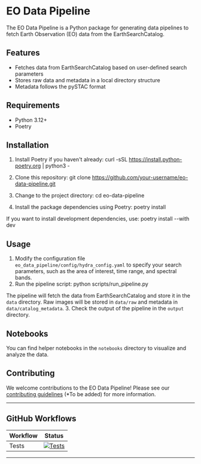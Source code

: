 # EO Data Pipeline

The EO Data Pipeline is a Python package for generating data pipelines to fetch Earth Observation (EO) data from the EarthSearchCatalog.

## Features

- Fetches data from EarthSearchCatalog based on user-defined search parameters
- Stores raw data and metadata in a local directory structure
- Metadata follows the pySTAC format

## Requirements

- Python 3.12+
- Poetry

## Installation

1. Install Poetry if you haven't already:
curl -sSL https://install.python-poetry.org | python3 -


2. Clone this repository:
git clone https://github.com/your-username/eo-data-pipeline.git


3. Change to the project directory:
cd eo-data-pipeline


4. Install the package dependencies using Poetry:
poetry install


If you want to install development dependencies, use:
poetry install --with dev


## Usage

1. Modify the configuration file `eo_data_pipeline/config/hydra_config.yaml` to specify your search parameters, such as the area of interest, time range, and spectral bands.
2. Run the pipeline script:
python scripts/run_pipeline.py

The pipeline will fetch the data from EarthSearchCatalog and store it in the `data` directory. Raw images will be stored in `data/raw` and metadata in `data/catalog_metadata`.
3. Check the output of the pipeline in the `output` directory.

## Notebooks

You can find helper notebooks in the `notebooks` directory to visualize and analyze the data.

## Contributing

We welcome contributions to the EO Data Pipeline! Please see our [contributing guidelines](CONTRIBUTING.md) (*To be added) for more information.


---

## GitHub Workflows

| Workflow | Status |
| --- | --- |
| Tests | [![Tests](https://github.com/AkhilSinghRana/eo-data-pipeline/actions/workflows/ci.yml/badge.svg)](https://github.com/AkhilSinghRana/eo-data-pipeline/actions/workflows/ci.yml) |

---